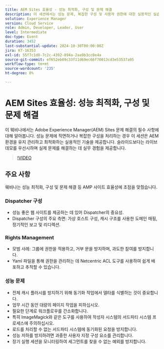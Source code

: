 ```yaml
---
title: AEM Sites 효율성 - 성능 최적화, 구성 및 문제 해결
description: 이 세션에서는 성능 문제, 복잡한 구성 및 사용자 권한에 대한 실용적인 실습 솔루션에 중점을 둔 Adobe Experience Manager(AEM) Sites의 필수 문제 해결 기술을 다룹니다.
solution: Experience Manager
version: Cloud Service
role: Admin, Developer, Leader, User
level: Intermediate
doc-type: Event
duration: 3452
last-substantial-update: 2024-10-30T00:00:00Z
jira: KT-16353
exl-id: 55f7c1d8-7c2c-4392-894a-2aa9b3cc0e4a
source-git-commit: ef652eb09c33f11d69ec66f70013cd3e53537a95
workflow-type: tm+mt
source-wordcount: '235'
ht-degree: 0%

---
```


# AEM Sites 효율성: 성능 최적화, 구성 및 문제 해결

이 웨비나에서는 Adobe Experience Manager(AEM) Sites 문제 해결의 필수 사항에 대해 알아봅니다. 성능 문제에 직면하거나 복잡한 구성을 처리하는 경우 이 세션은 AEM 환경을 유지 관리하고 최적화하는 실용적인 기술을 제공합니다. 슬라이드보다는 라이브 데모를 우선시하며 실제 문제를 해결하는 데 실무 경험을 제공합니다&#x200B;.

>[!VIDEO](https://video.tv.adobe.com/v/3435114/?learn=on)

## 주요 사항

웨비나는 성능 최적화, 구성 및 문제 해결 등 AMP 사이트 효율성에 초점을 맞췄습니다.

### Dispatcher 구성

* 성능 좋은 웹 사이트를 제공하는 데 있어 Dispatcher의 중요성.
* Dispatcher 구성의 주요 측면: 가상 호스트 구성, 캐시 구조를 사용한 도메인 매핑, 정기적인 보고 및 리디렉션.

### Rights Management

* 모범 사례: 그룹에 권한을 적용하고, 거부 문을 방지하며, 과도한 참여를 방지합니다.
* Yaml 파일을 통해 권한을 관리하는 데 Netcentric ACL 도구를 사용하여 쉽게 배포하고 추적할 수 있습니다.

### 성능 문제

* 전체 캐시 플러시를 방지하기 위해 동기화 작업에서 델타를 식별하는 것이 중요합니다.
* 업무 시간 동안 대량의 페이지 작업을 피하십시오.
* 필요한 단계로 워크플로우를 간소화합니다.
* 특히 ImageMagick와 같은 도구를 사용하여 작성자 시스템의 서드파티 시스템 프로세스에 주의하십시오.
* 로드를 처리할 수 없는 서드파티 시스템에 동기화된 요청을 방지합니다.
* 성능 저하를 방지하려면 과중한 사용자 지정 구성 요소를 관리합니다.
* 장기 실행 세션을 모니터링하여 세그먼트를 찾을 수 없는 예외를 방지합니다.
